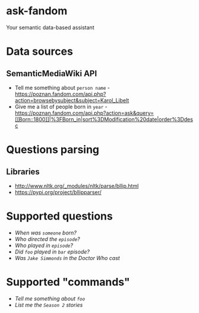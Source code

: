 # ask-fandom
Your semantic data-based assistant

# Data sources

## SemanticMediaWiki API

* Tell me something about `person name` - https://poznan.fandom.com/api.php?action=browsebysubject&subject=Karol_Libelt
* Give me a list of people born in `year` - https://poznan.fandom.com/api.php?action=ask&query=[[Born::1800]]|%3FBorn_in|sort%3DModification%20date|order%3Ddesc

# Questions parsing

## Libraries

* http://www.nltk.org/_modules/nltk/parse/bllip.html
* https://pypi.org/project/bllipparser/

# Supported questions

* _When was `someone` born?_
* _Who directed the `episode`?_
* _Who played in `episode`?_
* _Did `foo` played in `bar` episode?_
* _Was `Jake Simmonds` in the Doctor Who cast_

# Supported "commands"
* _Tell me something about `foo`_
* _List me the `Season 2` stories_
